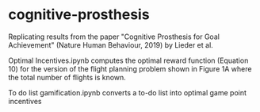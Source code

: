 # cognitive-prosthesis
Replicating results from the paper "Cognitive Prosthesis for Goal Achievement" (Nature Human Behaviour, 2019) by Lieder et al.

Optimal Incentives.ipynb computes the optimal reward function (Equation 10) for the version of the flight planning
problem shown in Figure 1A where the total number of flights is known.

To do list gamification.ipynb converts a to-do list into optimal game point incentives
